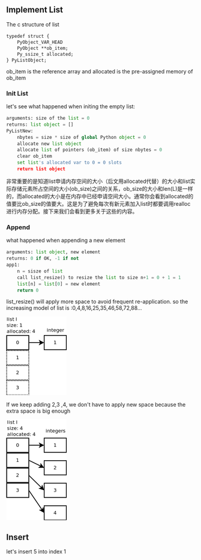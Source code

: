 ## Implement List

The c structure of list

```
typedef struct {
    PyObject_VAR_HEAD
    PyObject **ob_item;
    Py_ssize_t allocated;
} PyListObject;
```

ob\_item is the reference array and allocated is the pre-assigned memory of ob\_item

### Init List

let's see what happened when initing the empty list:

```python
arguments: size of the list = 0
returns: list object = []
PyListNew:
    nbytes = size * size of global Python object = 0
    allocate new list object
    allocate list of pointers (ob_item) of size nbytes = 0
    clear ob_item
    set list's allocated var to 0 = 0 slots
    return list object
```

非常重要的是知道list申请内存空间的大小（后文用allocated代替）的大小和list实际存储元素所占空间的大小\(ob\_size\)之间的关系，ob\_size的大小和len\(L\)是一样的，而allocated的大小是在内存中已经申请空间大小。通常你会看到allocated的值要比ob\_size的值要大。这是为了避免每次有新元素加入list时都要调用realloc进行内存分配。接下来我们会看到更多关于这些的内容。

### Append

what happened when appending a new element

```python
arguments: list object, new element
returns: 0 if OK, -1 if not
app1:
    n = sisze of list
    call list_resize() to resize the list to size n+1 = 0 + 1 = 1
    list[n] = list[0] = new element
    return 0
```

list\_resize\(\) will apply more space to avoid frequent re-application. so the increasing model of list is :0,4,8,16,25,35,46,58,72,88...

![](/assets/importlistimplementation.png)

If we keep adding 2,3 ,4, we don't have to apply new space because the extra space is big enough

![](/assets/pythonlistimplementation2.png)



## Insert

let's insert 5 into index 1





